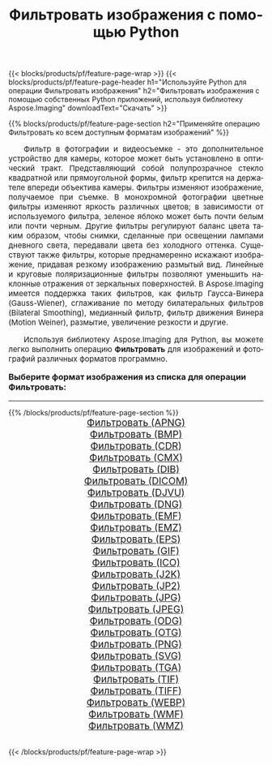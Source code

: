 ﻿---
title: Фильтровать изображения с помощью Python 
weight: 3920
url: /ru/python-net/filter/ 
lang: ru
langdirlevel: 2
locales: zh-hans,ja,it,ru,de,es,fr,nl,id,lt,pl,pt,vi,tr,ko,zh-hant,ar,hi,th,sv,cs,uk,he
description: Применяйте библиотеку Aspose.Imaging, чтобы Фильтровать изображения и фотографии используя собственные Python приложения и серверные API.
---

{{< blocks/products/pf/feature-page-wrap >}}
{{< blocks/products/pf/feature-page-header h1="Используйте Python для операции Фильтровать изображения" h2="Фильтровать изображения с помощью собственных Python приложений, используя библиотеку Aspose.Imaging" downloadText="Скачать" >}}


{{% blocks/products/pf/feature-page-section  h2="Применяйте операцию Фильтровать ко всем доступным форматам изображений" %}}
<p align="justify" style="text-indent:2em;font-size:15px;">
Фильтр в фотографии и видеосъемке - это дополнительное устройство для камеры, которое может быть установлено в оптический тракт. Представляющий собой полупрозрачное стекло квадратной или прямоугольной формы, фильтр крепится на держателе впереди объектива камеры. Фильтры изменяют изображение, получаемое при съемке. В монохромной фотографии цветные фильтры изменяют яркость различных цветов; в зависимости от используемого фильтра, зеленое яблоко может быть почти белым или почти черным. Другие фильтры регулируют баланс цвета таким образом, чтобы снимки, сделанные при освещении лампами дневного света, передавали цвета без холодного оттенка. Существуют также фильтры, которые преднамеренно искажают изображение, придавая резкому изображению размытый вид. Линейные и круговые поляризационные фильтры позволяют уменьшить наклонные отражения от зеркальных поверхностей. В Aspose.Imaging имеется поддержка таких фильтров, как фильтр Гаусса-Винера (Gauss-Wiener), сглаживание по методу билатеральных фильтров (Bilateral Smoothing), медианный фильтр, фильтр движения Винера (Motion Weiner), размытие, увеличение резкости и другие.
</p>
<p align="justify" style="text-indent:2em;font-size:15px;">
Используя библиотеку Aspose.Imaging для Python, вы можете легко выполнить операцию <b>Фильтровать</b> для изображений и фотографий различных форматов программно.
</p>
<h3 style="margin-top:16px;">
Выберите формат изображения из списка для операции Фильтровать:
</h3>
<hr/>
{{% /blocks/products/pf/feature-page-section %}}
<div class="container-fluid productfamilypage bg-gray">
    <div class="convertypes bg-gray agp-content section">
        <div class="container">
		<div class="row other-converters" style="gap: 10px;font-size: 19px;text-align:center;">
		    <div class='col-md-3 other-converter remove-lp remove-rp'><a href="/imaging/ru/python-net/filter/apng/" style="padding:15px;">Фильтровать (APNG)</a></div><div class='col-md-3 other-converter remove-lp remove-rp'><a href="/imaging/ru/python-net/filter/bmp/" style="padding:15px;">Фильтровать (BMP)</a></div><div class='col-md-3 other-converter remove-lp remove-rp'><a href="/imaging/ru/python-net/filter/cdr/" style="padding:15px;">Фильтровать (CDR)</a></div><div class='col-md-3 other-converter remove-lp remove-rp'><a href="/imaging/ru/python-net/filter/cmx/" style="padding:15px;">Фильтровать (CMX)</a></div><div class='col-md-3 other-converter remove-lp remove-rp'><a href="/imaging/ru/python-net/filter/dib/" style="padding:15px;">Фильтровать (DIB)</a></div><div class='col-md-3 other-converter remove-lp remove-rp'><a href="/imaging/ru/python-net/filter/dicom/" style="padding:15px;">Фильтровать (DICOM)</a></div><div class='col-md-3 other-converter remove-lp remove-rp'><a href="/imaging/ru/python-net/filter/djvu/" style="padding:15px;">Фильтровать (DJVU)</a></div><div class='col-md-3 other-converter remove-lp remove-rp'><a href="/imaging/ru/python-net/filter/dng/" style="padding:15px;">Фильтровать (DNG)</a></div><div class='col-md-3 other-converter remove-lp remove-rp'><a href="/imaging/ru/python-net/filter/emf/" style="padding:15px;">Фильтровать (EMF)</a></div><div class='col-md-3 other-converter remove-lp remove-rp'><a href="/imaging/ru/python-net/filter/emz/" style="padding:15px;">Фильтровать (EMZ)</a></div><div class='col-md-3 other-converter remove-lp remove-rp'><a href="/imaging/ru/python-net/filter/eps/" style="padding:15px;">Фильтровать (EPS)</a></div><div class='col-md-3 other-converter remove-lp remove-rp'><a href="/imaging/ru/python-net/filter/gif/" style="padding:15px;">Фильтровать (GIF)</a></div><div class='col-md-3 other-converter remove-lp remove-rp'><a href="/imaging/ru/python-net/filter/ico/" style="padding:15px;">Фильтровать (ICO)</a></div><div class='col-md-3 other-converter remove-lp remove-rp'><a href="/imaging/ru/python-net/filter/j2k/" style="padding:15px;">Фильтровать (J2K)</a></div><div class='col-md-3 other-converter remove-lp remove-rp'><a href="/imaging/ru/python-net/filter/jp2/" style="padding:15px;">Фильтровать (JP2)</a></div><div class='col-md-3 other-converter remove-lp remove-rp'><a href="/imaging/ru/python-net/filter/jpg/" style="padding:15px;">Фильтровать (JPG)</a></div><div class='col-md-3 other-converter remove-lp remove-rp'><a href="/imaging/ru/python-net/filter/jpeg/" style="padding:15px;">Фильтровать (JPEG)</a></div><div class='col-md-3 other-converter remove-lp remove-rp'><a href="/imaging/ru/python-net/filter/odg/" style="padding:15px;">Фильтровать (ODG)</a></div><div class='col-md-3 other-converter remove-lp remove-rp'><a href="/imaging/ru/python-net/filter/otg/" style="padding:15px;">Фильтровать (OTG)</a></div><div class='col-md-3 other-converter remove-lp remove-rp'><a href="/imaging/ru/python-net/filter/png/" style="padding:15px;">Фильтровать (PNG)</a></div><div class='col-md-3 other-converter remove-lp remove-rp'><a href="/imaging/ru/python-net/filter/svg/" style="padding:15px;">Фильтровать (SVG)</a></div><div class='col-md-3 other-converter remove-lp remove-rp'><a href="/imaging/ru/python-net/filter/tga/" style="padding:15px;">Фильтровать (TGA)</a></div><div class='col-md-3 other-converter remove-lp remove-rp'><a href="/imaging/ru/python-net/filter/tif/" style="padding:15px;">Фильтровать (TIF)</a></div><div class='col-md-3 other-converter remove-lp remove-rp'><a href="/imaging/ru/python-net/filter/tiff/" style="padding:15px;">Фильтровать (TIFF)</a></div><div class='col-md-3 other-converter remove-lp remove-rp'><a href="/imaging/ru/python-net/filter/webp/" style="padding:15px;">Фильтровать (WEBP)</a></div><div class='col-md-3 other-converter remove-lp remove-rp'><a href="/imaging/ru/python-net/filter/wmf/" style="padding:15px;">Фильтровать (WMF)</a></div><div class='col-md-3 other-converter remove-lp remove-rp'><a href="/imaging/ru/python-net/filter/wmz/" style="padding:15px;">Фильтровать (WMZ)</a></div>
                </div>
        </div>
    </div>
</div>
<br/>

{{< /blocks/products/pf/feature-page-wrap >}}

